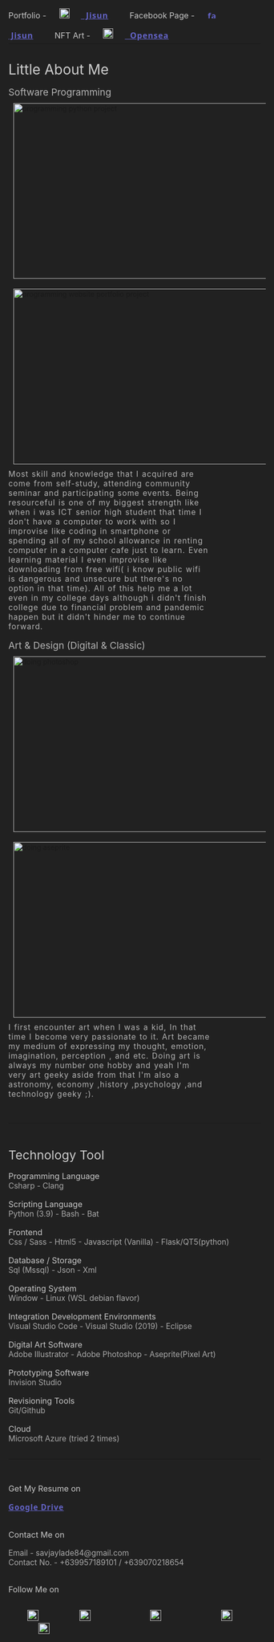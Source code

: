 <html style=" color-scheme:dark !important;background-color: rgb(33,33,33);">
<meta name="color scheme" content="dark">
</br>
</br>
</br>

<p style="font-size:1.15em;color:rgba(200,200,200,1);padding: 0px;margin:0px;"> 
Portfolio - &nbsp;<a style="letter-spacing:1px;font-weight:700;font-family:'segoe ui';color:rgb(100,100,200);padding-right:10px;margin:10px;" href="https://savjaylade84.github.io/Jisun.github.io/"><image alt="jisun-logo" src="./images/jisun.svg" style="padding:10px 7px; margin-right:1em" width=20 height=20>&nbsp;&nbsp;Jisun</a> &nbsp;&nbsp;&nbsp; 
Facebook Page - &nbsp;<a style="letter-spacing:1px;font-weight:700;font-family:'segoe ui';color:rgb(100,100,200);padding-right:10px;margin:10px;" href="https://www.facebook.com/Jisun-102294825339373/"><image alt="facebook-logo" src="./images/facebook.png" style="padding:10px 7px;margin-right:1em;" width=18 height=16>&nbsp;Jisun</a> &nbsp;&nbsp;&nbsp;
NFT Art - &nbsp;<a style="letter-spacing:1px;font-weight:700;font-family:'segoe ui';color:rgb(100,100,200);padding-right:10px;margin:10px;" href="https://opensea.io/savjaylade/"><image alt="opensea-logo" src="./images/opensea.png" style="padding:10px 7px;margin-right:1em;" width=20 height=20>&nbsp;&nbsp;Opensea</a>
</h3>
<hr style="padding: 0px;margin:0px;" width="100%">
</br>
</br>

<p style="font-size:2em;color:rgba(205,205,205,1);padding: 0px;margin:0px;"> Little About Me </p>

</br>

<p style="font-size:1.35em;color:rgba(180,180,180,1);padding: 0px;margin:0px;">Software Programming </p>

<image src="./images/programming_sc.png" style="margin:10px 10px;" alt="programming python project" width=650 height=350> 
<image src="./images/programming_sc2.png" style="margin:10px 10px;" alt="programming website portfolio project" width=650 height=350>

<p style="font-size:1.1em;width:80%;letter-spacing:1px;word-spacing:1px;padding:.5em 1.5em .1em 1.5em;color:rgba(180,180,180,1);padding: 0px;margin:0px;">
    Most skill and knowledge that I acquired are come from self-study, attending community 
    seminar and participating some events. Being resourceful is one of my biggest strength like 
    when i was ICT senior high student that time I don't have a computer to work with so I
    improvise like coding in smartphone or spending all of my school allowance in renting 
    computer in a computer cafe just to learn. Even learning material I even improvise 
    like downloading from free wifi( i know public wifi is dangerous and unsecure but there's 
    no option in that time). All of this help me a lot even in my college days although i didn't 
    finish college due to financial problem and pandemic happen but it didn't hinder me 
    to continue forward.
</p>

</br>

<p style="font-size:1.35em;color:rgba(180,180,180,1);padding: 0px;margin:0px;">Art & Design (Digital & Classic)</p>

<image src="./images/edit.png" alt="doing photoshop" style="margin:10px 10px;"   width=650 height=350>
<image src="./images/edit2.png" alt="doing aseprite" style="margin:10px 10px;"  width=650 height=350>

<p style="font-size:1.1em;width:80%;letter-spacing:1px;word-spacing:1px;padding:.5em 1.5em .1em 1.5em;color:rgba(180,180,180,1);padding: 0px;margin:0px;">
    I first encounter art when I was a kid, In that time I become very passionate to it.
    Art became my medium of expressing my thought, emotion, imagination, perception
    , and etc. Doing art is always my number one hobby and yeah I'm very art geeky aside 
    from that I'm also a astronomy, economy ,history ,psychology ,and technology geeky ;).
</p>
</br>
</br>

<hr>
</br>
</br>

<p style="font-size:1.75em;color:rgba(205,205,205,1);padding: 0px;margin:0px;"> Technology Tool</p>

</br>

<p style="font-size:1.15em;color:rgba(200,200,200,1);padding: 0px;margin:0px;">Programming Language</p>
<p style="font-size:1.1em;color:rgba(170,170,170,1);padding: 0px;margin:0px;">Csharp - Clang</p>

</br>

<p style="font-size:1.15em;color:rgba(200,200,200,1);padding: 0px;margin:0px;">Scripting Language</p>
<p style="font-size:1.1em;color:rgba(170,170,170,1);padding: 0px;margin:0px;">Python (3.9) - Bash - Bat</p>

</br>


<p style="font-size:1.15em;color:rgba(200,200,200,1);padding: 0px;margin:0px;">Frontend</p>
<p style="font-size:1.1em;color:rgba(170,170,170,1);padding: 0px;margin:0px;">Css / Sass - Html5 - Javascript (Vanilla) - Flask/QT5(python)</p>

</br>

<p style="font-size:1.15em;color:rgba(200,200,200,1);padding: 0px;margin:0px;">Database / Storage</p>
<p style="font-size:1.1em;color:rgba(170,170,170,1);padding: 0px;margin:0px;">Sql (Mssql) - Json - Xml</p>

</br>

<p style="font-size:1.15em;color:rgba(200,200,200,1);padding: 0px;margin:0px;">Operating System</p>
<p style="font-size:1.1em;color:rgba(170,170,170,1);padding: 0px;margin:0px;">Window - Linux (WSL debian flavor)</p>

</br>

<p style="font-size:1.15em;color:rgba(200,200,200,1);padding: 0px;margin:0px;">Integration Development Environments</p>
<p style="font-size:1.1em;color:rgba(170,170,170,1);padding: 0px;margin:0px;">Visual Studio Code - Visual Studio (2019) - Eclipse</p>

</br>

<p style="font-size:1.15em;color:rgba(200,200,200,1);padding: 0px;margin:0px;">Digital Art Software</p>
<p style="font-size:1.1em;color:rgba(170,170,170,1);padding: 0px;margin:0px;">Adobe Illustrator - Adobe Photoshop - Aseprite(Pixel Art)</p>

</br>

<p style="font-size:1.15em;color:rgba(200,200,200,1);padding: 0px;margin:0px;">Prototyping Software</p>
<p style="font-size:1.1em;color:rgba(170,170,170,1);padding: 0px;margin:0px;">Invision Studio</p>

</br>

<p style="font-size:1.15em;color:rgba(200,200,200,1);padding: 0px;margin:0px;">Revisioning Tools</p>
<p style="font-size:1.1em;color:rgba(170,170,170,1);padding: 0px;margin:0px;">Git/Github</p>
</br>

<p style="font-size:1.15em;color:rgba(200,200,200,1);padding: 0px;margin:0px;">Cloud </p>
<p style="font-size:1.1em;color:rgba(170,170,170,1);padding: 0px;margin:0px;">Microsoft Azure (tried 2 times)</p>
</br>

<hr>

</br>
</br>

<p style="font-size:1.15em;color:rgba(200,200,200,1);padding: 0px;margin:0px;">Get My Resume on</p>
</br>
<p style="font-size:1.1em;color:rgba(170,170,170,1);padding: 0px;margin:0px;"> <a style="letter-spacing:1px;font-weight:700;font-family:'segoe ui';color:rgb(100,100,200);padding: 0px;margin:0px;" href="https://drive.google.com/file/d/1t67Pad1DGfPCSks2Ol5E6WFEN3B2BcSf/view?usp=drivesdk">Google Drive </a></p>


</br>
</br>

<p style="font-size:1.15em;color:rgba(200,200,200,1);padding: 0px;margin:0px;">Contact Me on</p>
<br>
<p style="font-size:1.1em;color:rgba(170,170,170,1);padding: 0px;margin:0px;"> Email - savjaylade84@gmail.com </p>
<p style="font-size:1.1em;color:rgba(170,170,170,1);padding: 0px;margin:0px;"> Contact No. - +639957189101 / +639070218654</p>

</br>
</br>

<p style="font-size:1.15em;color:rgba(200,200,200,1);padding: 0px;margin:0px;"> Follow Me on </p>

</br>

<a style="letter-spacing:1px;font-weight:700;font-family:'segoe ui';color:rgb(100,100,200);padding: 0px 0px 0px 10px;margin:0px 0px 0px 2em;" href="https://www.facebook.com/jayson.deleon.393" style="margin:0px 0px"><image alt="facebook-logo" src="./images/facebook.png" style="padding:0px 10px 0px 0px " width=22 height=22></a>&nbsp;&nbsp;
&nbsp;&nbsp;
<a style="letter-spacing:1px;font-weight:700;font-family:'segoe ui';color:rgb(100,100,200);padding: 0px 10px;margin:0px 2em;" href="https://www.instagram.com/savjaylade84/" style="margin:0px 10px"><image alt="instagram-logo" src="./images/Instagram.png" style="padding:0px 10px " width=22 height=22></a>&nbsp;&nbsp;
&nbsp;&nbsp;
<a style="letter-spacing:1px;font-weight:700;font-family:'segoe ui';color:rgb(100,100,200);padding: 0px 10px;margin:0px 2em;" href="https://www.twitter.com/Johnjaysonbdel1" style="margin:0px 10px"><image alt="twitter-logo" src="./images/Twitter.png" style="padding:0px 10px " width=22 height=22></a>&nbsp;&nbsp;
&nbsp;&nbsp;
<a style="letter-spacing:1px;font-weight:700;font-family:'segoe ui';color:rgb(100,100,200);padding: 0px 10;margin:0px 2em;" href="https://www.linkedin.com/mwlite/in/john-jayson-de-leon-73532818b" style="margin:0px 10px"><image alt="linkedin-logo" src="./images/LinkedIn.png" style="padding:0px 10px " width=22 height=22></a>&nbsp;&nbsp;
&nbsp;&nbsp;
<a style="letter-spacing:1px;font-weight:700;font-family:'segoe ui';color:rgb(100,100,200);padding: 0px 10;margin:0px 2em;" href="https://www.github.com/savjaylade84/" style="margin:0px 10px"><image alt="github-logo" src="./images/github.png" style="padding:0px 10px" width=22 height=22></a>&nbsp;&nbsp;

</br>
</br>
